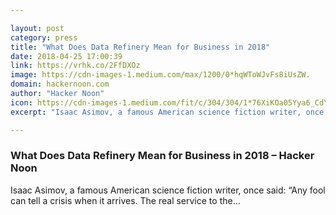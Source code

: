 ```yaml
---

layout: post
category: press
title: "What Does Data Refinery Mean for Business in 2018"
date: 2018-04-25 17:00:39
link: https://vrhk.co/2FfDXOz
image: https://cdn-images-1.medium.com/max/1200/0*hqWToWJvFs8iUsZW.
domain: hackernoon.com
author: "Hacker Noon"
icon: https://cdn-images-1.medium.com/fit/c/304/304/1*76XiKOa05Yya6_CdYX8pVg.jpeg
excerpt: "Isaac Asimov, a famous American science fiction writer, once said: “Any fool can tell a crisis when it arrives. The real service to the…"

---
```


### What Does Data Refinery Mean for Business in 2018 – Hacker Noon

Isaac Asimov, a famous American science fiction writer, once said: “Any fool can tell a crisis when it arrives. The real service to the…